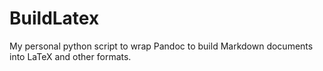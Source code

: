 # BuildLatex
My personal python script to wrap Pandoc to build Markdown documents into LaTeX and other formats.
